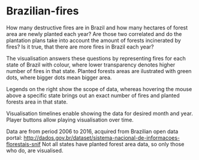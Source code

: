 # Brazilian-fires

How many destructive fires are in Brazil and how many hectares of forest area are newly planted each year? Are those two correlated and do the plantation plans take into account the amount of forests incinerated by fires? Is it true, that there are more fires in Brazil each year?

The visualisation answers these questions by representing fires for each state of Brazil with colour, where lower transparency denotes higher number of fires in that state.
Planted forests areas are ilustrated with green dots, where bigger dots mean bigger area.

Legends on the right show the scope of data, whereas hovering the mouse above a specific state brings out an exact number of fires and planted forests area in that state.

Visualisation timelines enable showing the data for desired month and year. Player buttons allow playing visualisation over time.

Data are from period 2006 to 2016, acquired from Brazilian open data portal: http://dados.gov.br/dataset/sistema-nacional-de-informacoes-florestais-snif
Not all states have planted forest area data, so only those who do, are visualised.